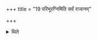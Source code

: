 +++
title = "19 परिभूरग्निमिति सर्वं राजानम्"

+++

<details><summary>थिते</summary>

19. with paribhūragnim... all the king (Soma);  
</details>
